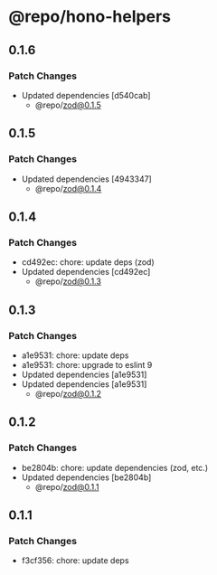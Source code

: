 # @repo/hono-helpers

## 0.1.6

### Patch Changes

- Updated dependencies [d540cab]
  - @repo/zod@0.1.5

## 0.1.5

### Patch Changes

- Updated dependencies [4943347]
  - @repo/zod@0.1.4

## 0.1.4

### Patch Changes

- cd492ec: chore: update deps (zod)
- Updated dependencies [cd492ec]
  - @repo/zod@0.1.3

## 0.1.3

### Patch Changes

- a1e9531: chore: update deps
- a1e9531: chore: upgrade to eslint 9
- Updated dependencies [a1e9531]
- Updated dependencies [a1e9531]
  - @repo/zod@0.1.2

## 0.1.2

### Patch Changes

- be2804b: chore: update dependencies (zod, etc.)
- Updated dependencies [be2804b]
  - @repo/zod@0.1.1

## 0.1.1

### Patch Changes

- f3cf356: chore: update deps
